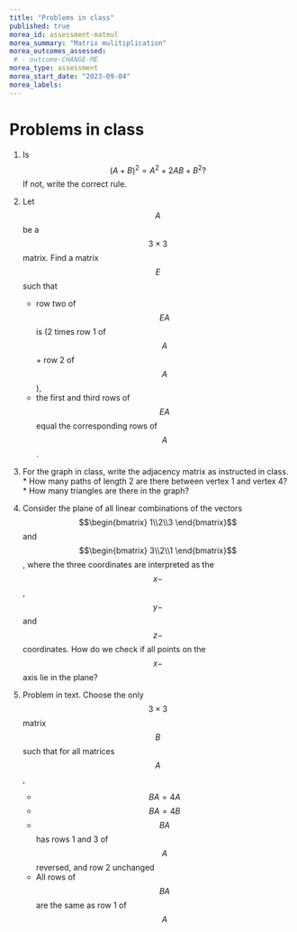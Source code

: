 ```yaml
---
title: "Problems in class"
published: true
morea_id: assessment-matmul
morea_summary: "Matrix mulitiplication"
morea_outcomes_assessed:
 # - outcome-CHANGE-ME
morea_type: assessment
morea_start_date: "2023-09-04"
morea_labels:
---
```

# Problems in class

1. Is $$(A+B)^2 = A^2 + 2 AB + B^2?$$ If not, write the correct rule.

2. Let $$A$$ be a $$3\times 3$$ matrix. Find a matrix $$E$$ such that 
    * row two of $$EA$$ is (2 times row 1 of $$A$$ + row 2 of $$A$$),
	* the first and third rows of $$EA$$ equal the corresponding rows
of $$A$$.

3. For the graph in class, write the adjacency matrix as instructed in
   class. 
       * How many paths of length 2 are there between vertex 1 and vertex 4?
	   * How many triangles are there in the graph?

4. Consider the plane of all linear combinations of the vectors
$$\begin{bmatrix} 1\\2\\3 \end{bmatrix}$$ and $$\begin{bmatrix}
3\\2\\1 \end{bmatrix}$$, where the three coordinates are interpreted
as the $$x-$$, $$y-$$ and $$z-$$ coordinates. How do we check if all
points on the $$x-$$axis lie in the plane?

5. Problem in text. Choose the only $$3\times 3$$ matrix $$B$$ such that
for all matrices $$A$$, 
   * $$BA = 4A$$
   * $$BA = 4B$$
   * $$BA$$ has rows 1 and 3 of $$A$$ reversed, and row 2 unchanged
   * All rows of $$BA$$ are the same as row 1 of $$A$$

